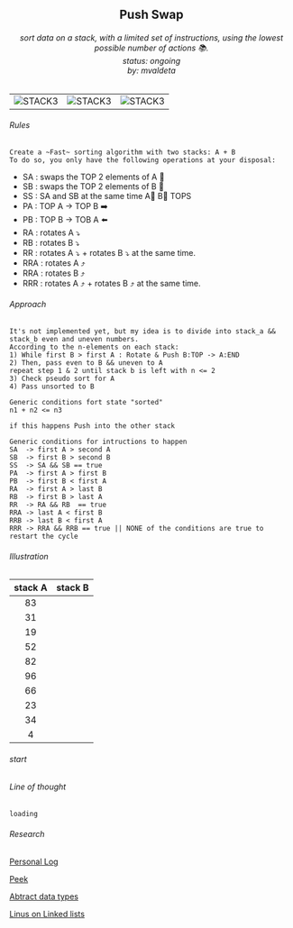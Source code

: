 <h2 align="center">
Push Swap

</h2>
<h6 align="center">
sort data on a stack, with a limited set of instructions,  
using the lowest possible number of actions 📚. 
<br>
status: ongoing
<br>
by: mvaldeta
</h6>

<h2>
</h2>

|  |  |  |
|:---------:|:---------:|:---------:|
|![STACK3](https://64.media.tumblr.com/ac866c7d72f6f3a3958ae1a238038d88/tumblr_nyaxxsIIaQ1qblxj7o7_400.gifv)|![STACK3](https://64.media.tumblr.com/bcf49029014e8bbecf72e9c4a4ab6337/tumblr_nyaxxsIIaQ1qblxj7o3_400.gifv)|![STACK3](https://64.media.tumblr.com/84fbd5ff5b0a41347f7ad9de95dd534e/tumblr_nyaxxsIIaQ1qblxj7o10_400.gifv)|

###### Rules  
```
Create a ~Fast~ sorting algorithm with two stacks: A + B  
To do so, you only have the following operations at your disposal:  
```
- SA  : swaps the TOP 2 elements of A 🔄    
- SB  : swaps the TOP 2 elements of B 🔄    
- SS  : SA and SB at the same time  A🔄 B🔄 TOPS
- PA  : TOP A -> TOP B ➡️ 
- PB  : TOP B -> TOB A ⬅️
- RA  : rotates A ⤵️
- RB  : rotates B ⤵️ 
- RR  : rotates A ⤵️ + rotates B ⤵️ at the same time.
- RRA : rotates A ⤴️ 
- RRA : rotates B ⤴️  
- RRR : rotates A ⤴️ + rotates B ⤴️ at the same time.  

###### Approach  
```
It's not implemented yet, but my idea is to divide into stack_a && stack_b even and uneven numbers. 
According to the n-elements on each stack:  
1) While first B > first A : Rotate & Push B:TOP -> A:END
2) Then, pass even to B && uneven to A
repeat step 1 & 2 until stack b is left with n <= 2
3) Check pseudo sort for A
4) Pass unsorted to B

Generic conditions fort state "sorted"
n1 + n2 <= n3

if this happens Push into the other stack

Generic conditions for intructions to happen
SA  -> first A > second A
SB  -> first B > second B
SS  -> SA && SB == true
PA  -> first A > first B
PB  -> first B < first A 
RA  -> first A > last B
RB  -> first B > last A
RR  -> RA && RB  == true
RRA -> last A < first B
RRB -> last B < first A
RRR -> RRA && RRB == true || NONE of the conditions are true to restart the cycle
```

###### Illustration 

| stack A | stack B |
|:---------:|:-----------------:|
| 83 |    |
| 31 |    |
| 19 |    |
| 52 |    |
| 82 |    |
| 96 |    |
| 66 |    |
| 23 |    |
| 34 |    |
| 4  |    | 
###### start

###### Line of thought
```
loading
```

###### Research  

[Personal Log](https://docs.google.com/document/d/1BRx4uDb469BFj6pL2ozEluOIOzOkLMNUBLTMFMG50CU/edit?usp=sharing)  

[Peek](https://en.wikipedia.org/wiki/Peek_(data_type_operation))   

[Abtract data types](https://en.wikipedia.org/wiki/Abstract_data_type)

[Linus on Linked lists](https://github.com/mkirchner/linked-list-good-taste)  

